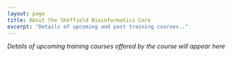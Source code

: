 ```yaml
---
layout: page
title: About the Sheffield Bioinformatics Core
excerpt: "Details of upcoming and past training courses.."
---
```


*Details of upcoming training courses offered by the course will appear here*